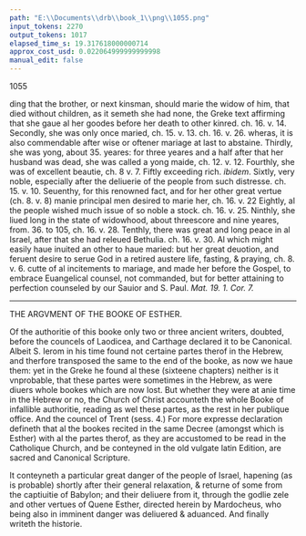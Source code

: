 ```yaml
---
path: "E:\\Documents\\drb\\book_1\\png\\1055.png"
input_tokens: 2270
output_tokens: 1017
elapsed_time_s: 19.317618000000714
approx_cost_usd: 0.022064999999999998
manual_edit: false
---
```

1055

ding that the brother, or next kinsman, should marie the widow of him, that died without children, as it semeth she had none, the Greke text affirming that she gaue al her goodes before her death to other kinred. ch. 16. v. 14. Secondly, she was only once maried, ch. 15. v. 13. ch. 16. v. 26. wheras, it is also commendable after wise or oftener mariage at last to abstaine. Thirdly, she was yong, about 35. yeares: for three yeares and a half after that her husband was dead, she was called a yong maide, ch. 12. v. 12. Fourthly, she was of excellent beautie, ch. 8 v. 7. Fiftly exceeding rich. *ibidem*. Sixtly, very noble, especially after the deliuerie of the people from such distresse. ch. 15. v. 10. Seuenthy, for this renowned fact, and for her other great vertue (ch. 8. v. 8) manie principal men desired to marie her, ch. 16. v. 22 Eightly, al the people wished much issue of so noble a stock. ch. 16. v. 25. Ninthly, she liued long in the state of widowhood, about threescore and nine yeares, from. 36. to 105, ch. 16. v. 28. Tenthly, there was great and long peace in al Israel, after that she had releued Bethulia. ch. 16. v. 30. Al which might easily haue inuited an other to haue maried: but her great deuotion, and feruent desire to serue God in a retired austere life, fasting, & praying, ch. 8. v. 6. cutte of al incitements to mariage, and made her before the Gospel, to embrace Euangelical counsel, not commanded, but for better attaining to perfection counseled by our Sauior and S. Paul. *Mat. 19. 1. Cor. 7.*

<hr>

THE ARGVMENT OF THE BOOKE OF ESTHER.

Of the authoritie of this booke only two or three ancient writers, doubted, before the councels of Laodicea, and Carthage declared it to be Canonical. Albeit S. Ierom in his time found not certaine partes therof in the Hebrew, and therfore transposed the same to the end of the booke, as now we haue them: yet in the Greke he found al these (sixteene chapters) neither is it vnprobable, that these partes were sometimes in the Hebrew, as were diuers whole bookes which are now lost. But whether they were at anie time in the Hebrew or no, the Church of Christ accounteth the whole Booke of infallible authoritie, reading as wel these partes, as the rest in her publique office. And the councel of Trent (sess. 4.) For more expresse declaration defineth that al the bookes recited in the same Decree (amongst which is Esther) with al the partes therof, as they are accustomed to be read in the Catholique Church, and be conteyned in the old vulgate latin Edition, are sacred and Canonical Scripture.

It conteyneth a particular great danger of the people of Israel, hapening (as is probable) shortly after their general relaxation, & returne of some from the captiuitie of Babylon; and their deliuere from it, through the godlie zele and other vertues of Quene Esther, directed herein by Mardocheus, who being also in imminent danger was deliuered & aduanced. And finally writeth the historie.

[^1]: Manie incitements concurring to the contrarie made her widowhood an Euangelical counsel.

[^2]: This whole booke is canonical.

[^3]: Distlio S. Hiero. S. Greg. Nazianz. Origen apud Euseb. lib 6. c. 25. hist.

[^4]: The contentes

[^5]: VVritten by Mardocheus